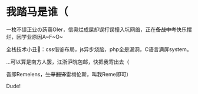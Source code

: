 # 我踏马是谁（

一枚不误正业の蒟蒻OIer，信奥烂成屎却误打误撞入坑网络，正在~~备战中考~~快乐摆烂，因学业原因A\~F\~O\~

全栈技术小丑🤡：css借鉴布局，js异步烧脑，php全是漏洞，C语言满屏system。

…可以算是南方人罢，江浙沪皖包邮，快把我寄出去（

吾即Remelens，~~生草翻译~~雷梅伦斯，叫我Reme即可）

Dude!
